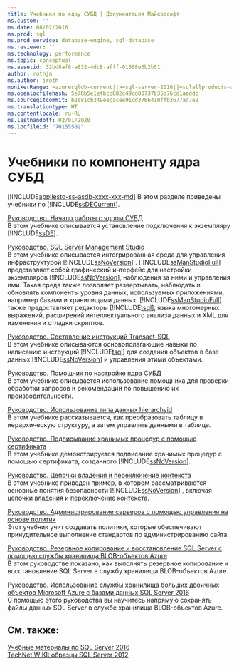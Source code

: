 ```yaml
---
title: Учебники по ядру СУБД | Документация Майкрософт
ms.custom: ''
ms.date: 08/02/2016
ms.prod: sql
ms.prod_service: database-engine, sql-database
ms.reviewer: ''
ms.technology: performance
ms.topic: conceptual
ms.assetid: 32bd8af8-a832-4dc8-afff-01668e6b2b51
author: rothja
ms.author: jroth
monikerRange: =azuresqldb-current||>=sql-server-2016||=sqlallproducts-allversions||>=sql-server-linux-2017||=azuresqldb-mi-current
ms.openlocfilehash: 5e78b5e1efbcc082c49cd80737b35d76cd1aeddb
ms.sourcegitcommit: b2e81cb349eecacee91cd3766410ffb3677ad7e2
ms.translationtype: HT
ms.contentlocale: ru-RU
ms.lasthandoff: 02/01/2020
ms.locfileid: "70155502"
---
```

# <a name="database-engine-tutorials"></a>Учебники по компоненту ядра СУБД
[!INCLUDE[appliesto-ss-asdb-xxxx-xxx-md](../includes/appliesto-ss-asdb-xxxx-xxx-md.md)]
В этом разделе приведены учебники по [!INCLUDE[ssDECurrent](../includes/ssdecurrent-md.md)].  
  
[Руководство. Начало работы с ядром СУБД](../relational-databases/tutorial-getting-started-with-the-database-engine.md)  
В этом учебнике описывается установление подключения к экземпляру [!INCLUDE[ssDE](../includes/ssde-md.md)].  
  
[Руководство. SQL Server Management Studio](../tools/sql-server-management-studio/tutorial-sql-server-management-studio.md)  
В этом учебнике описывается интегрированная среда для управления инфраструктурой [!INCLUDE[ssNoVersion](../includes/ssnoversion-md.md)] . [!INCLUDE[ssManStudioFull](../includes/ssmanstudiofull-md.md)] представляет собой графический интерфейс для настройки экземпляров [!INCLUDE[ssNoVersion](../includes/ssnoversion-md.md)], наблюдения за ними и управления ими. Такая среда также позволяет развертывать, наблюдать и обновлять компоненты уровня данных, используемых приложениями, например базами и хранилищами данных. [!INCLUDE[ssManStudioFull](../includes/ssmanstudiofull-md.md)] также предоставляет редакторы [!INCLUDE[tsql](../includes/tsql-md.md)], языка многомерных выражений, расширений интеллектуального анализа данных и XML для изменения и отладки скриптов.  
  
[Руководство. Составление инструкций Transact-SQL](../t-sql/tutorial-writing-transact-sql-statements.md)  
В этом учебнике описываются основополагающие навыки по написанию инструкций [!INCLUDE[tsql](../includes/tsql-md.md)] для создания объектов в базе данных [!INCLUDE[ssNoVersion](../includes/ssnoversion-md.md)] и управления этими объектами.  
  
[Руководство. Помощник по настройке ядра СУБД](../tools/dta/tutorial-database-engine-tuning-advisor.md)  
В этом учебнике описывается использование помощника для проверки обработки запросов и рекомендаций по повышению их производительности.  
  
[Руководство. Использование типа данных hierarchyid](../relational-databases/tables/tutorial-using-the-hierarchyid-data-type.md)  
В этом учебнике рассказывается, как преобразовать таблицу в иерархическую структуру, а затем управлять данными в таблице.  
  
[Руководство. Подписывание хранимых процедур с помощью сертификата](../relational-databases/tutorial-signing-stored-procedures-with-a-certificate.md)  
В этом учебнике демонстрируется подписание хранимых процедур с помощью сертификата, созданного [!INCLUDE[ssNoVersion](../includes/ssnoversion-md.md)].  
  
[Руководство. Цепочки владения и переключение контекста](../relational-databases/tutorial-ownership-chains-and-context-switching.md)  
В этом учебнике приведен пример, в котором рассматриваются основные понятия безопасности [!INCLUDE[ssNoVersion](../includes/ssnoversion-md.md)] , включая цепочки владения и переключение контекста.  
  
[Руководство. Администрирование серверов с помощью управления на основе политик](../relational-databases/policy-based-management/tutorial-administering-servers-by-using-policy-based-management.md)  
Этот учебник учит создавать политики, которые обеспечивают принудительное выполнение стандартов по администрированию сайта.  
  
[Руководство. Резервное копирование и восстановление SQL Server с помощью службы хранилища BLOB-объектов Azure](~/relational-databases/tutorial-sql-server-backup-and-restore-to-azure-blob-storage-service.md)  
В этом руководстве показано, как выполнять резервное копирование и восстановление SQL Server в службу хранилища BLOB-объектов Azure.  
  
[Руководство. Использование службы хранилища больших двоичных объектов Microsoft Azure с базами данных SQL Server 2016](tutorial-use-azure-blob-storage-service-with-sql-server-2016.md)  
С помощью этого руководства вы научитесь напрямую сохранять файлы данных SQL Server в службе хранилища BLOB-объектов Azure.  
  
## <a name="see-also"></a>См. также:  
[Учебные материалы по SQL Server 2016](../sql-server/tutorials-for-sql-server-2016.md)  
[TechNet WIKI: образцы SQL Server 2012](https://go.microsoft.com/fwlink/?linkID=220734)  
  
  
  

